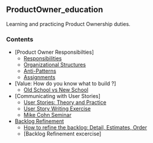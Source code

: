## ProductOwner_education
Learning and practicing Product Ownership duties. 

### Contents
- [Product Owner Responsibilties]
  - [Responsibilities](responsibilities.md)
  - [Organizational Structures](organizationalstructures.md)
  - [Anti-Patterns](POAnti-Patterns.md)
  - [Assignments](Assignment1.md)
- [Value: How do you know what to build ?]
  - [Old School vs New School](oldvnew.md)
- [Communicating with User Stories]
  - [User Stories: Theory and Practice](userStories.md)
  - [User Story Writing Exercise](UserStoryWritingExercise.md)
  - [Mike Cohn Seminar](mike_cohn_tips.md)
- [Backlog Refinement]()
  - [How to refine the backlog: Detail, Estimates, Order](backlogrefinement.md)
  - [Backlog Refinement excercise]
